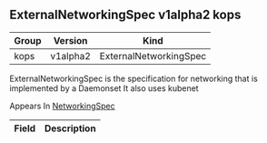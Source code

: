 ## ExternalNetworkingSpec v1alpha2 kops

Group        | Version     | Kind
------------ | ---------- | -----------
kops | v1alpha2 | ExternalNetworkingSpec



ExternalNetworkingSpec is the specification for networking that is implemented by a Daemonset It also uses kubenet

<aside class="notice">
Appears In  <a href="#networkingspec-v1alpha2-kops">NetworkingSpec</a> </aside>

Field        | Description
------------ | -----------

